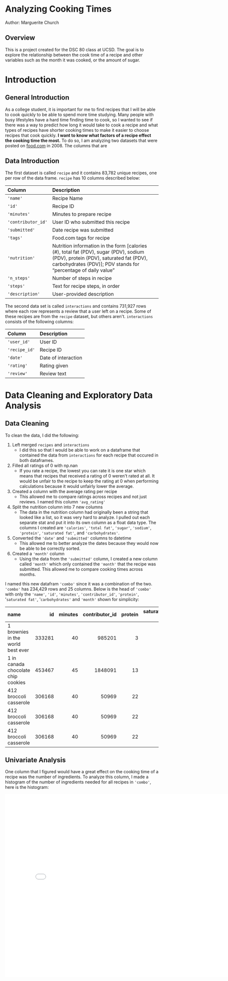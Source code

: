 # Analyzing Cooking Times

Author: Marguerite Church

## Overview

This is a project created for the DSC 80 class at UCSD. The goal is to explore the relationship between the cook time of a recipe and other variables such as the month it was cooked, or the amount of sugar.

# Introduction

## General Introduction
As a college student, it is important for me to find recipes that I will
be able to cook quickly to be able to spend more time studying. Many people with busy lifestyles have a hard time finding time to cook, so I wanted to
see if there was a way to predict how long it would take to cook a recipe
and what types of recipes have shorter cooking times to make it easier to
choose recipes that cook quickly. **I want to know what factors of a recipe
effect the cooking time the most.** To do so, I am analyzing two datasets
that were posted on [food.com](https://www.food.com/) in 2008. The columns that are 

## Data Introduction

The first dataset is called `recipe` and it contains 83,782 unique recipes,
one per row of the data frame. `recipe` has 10 columns described below:


| Column             | Description                       |
| :----------------- |:--------------------------------- |
| `'name'`           | Recipe Name                       |
| `'id'`             | Recipe ID                         |
| `'minutes'`        | Minutes to prepare recipe         |
| `'contributor_id'` | User ID who submitted this recipe |
| `'submitted'`      | Date recipe was submitted         |
| `'tags'`           | Food.com tags for recipe          |
| `'nutrition'`      | Nutrition information in the form [calories (#), total fat (PDV), sugar (PDV), sodium (PDV), protein (PDV), saturated fat (PDV), carbohydrates (PDV)]; PDV stands for “percentage of daily value” |
| `'n_steps'` | Number of steps in recipe |
|  `'steps'` | Text for recipe steps, in order |
| `'description'` | User-provided description |

The second data set is called `interactions` and contains 731,927 rows where each row represents a review that a user left on a recipe. Some of these recipes are from the `recipe` dataset, but others aren't. `interactions` consists of the following columns:

| Column | Description |
| :----- | :---------- |
| `'user_id'` | User ID |
| `'recipe_id'` | Recipe ID |
| `'date'` | Date of interaction |
| `'rating'` | Rating given |
| `'review'` | Review text |

# Data Cleaning and Exploratory Data Analysis

## Data Cleaning

To clean the data, I did the following:
1. Left merged `recipes` and `interactions`
    - I did this so that I would be able to work on a dataframe that contained the data from `interactions` for each recipe that occured in both dataframes. 
2. Filled all ratings of 0 with np.nan
    - If you rate a recipe, the lowest you can rate it is one star which means that recipes that received a rating of 0 weren't rated at all. It would be unfair to the recipe to keep the rating at 0 when performing calculations because it would unfairly lower the average.
3. Created a column with the average rating per recipe
    - This allowed me to compare ratings across recipes and not just reviews. I named this column `'avg_rating'`
4. Split the nutrition column into 7 new columns
    - The data in the nutrition column had originally been a string that looked like a list, so it was very hard to analyze. I pulled out each separate stat and put it into its own column as a float data type. The columns I created are `'calories'`, `'total fat'`, `'sugar'`, `'sodium'`, `'protein'`, `'saturated fat'`, and `'carbohydrates'`.
5. Converted the `'date'` and `'submitted'` columns to datetime
    - This allowed me to better analyze the dates because they would now be able to be correctly sorted.
6. Created a `'month'` column
    - Using the data from the `'submitted'` column, I created a new column called `'month'` which only contained the `'month'` that the recipe was submitted. This allowed me to compare cooking times across months.

I named this new datafram `'combo'` since it was a combination of the two. `'combo'` has 234,429 rows and 25 columns. Below is the head of `'combo'` with only the `'name'`, `'id'`, `'minutes'`, `'contributor_id'`, `'protein'`, '`saturated fat'`, '`carbohydrates'` and `'month'` shown for simplicity:

| name                                 |     id |   minutes |   contributor_id |   protein |   saturated fat |   carbohydrates |   month |
|:-------------------------------------|-------:|----------:|-----------------:|----------:|----------------:|----------------:|--------:|
| 1 brownies in the world    best ever | 333281 |        40 |           985201 |         3 |              19 |               6 |      10 |
| 1 in canada chocolate chip cookies   | 453467 |        45 |          1848091 |        13 |              51 |              26 |       4 |
| 412 broccoli casserole               | 306168 |        40 |            50969 |        22 |              36 |               3 |       5 |
| 412 broccoli casserole               | 306168 |        40 |            50969 |        22 |              36 |               3 |       5 |
| 412 broccoli casserole               | 306168 |        40 |            50969 |        22 |              36 |               3 |       5 |

## Univariate Analysis

One column that I figured would have a great effect on the cooking time of a recipe was the number of ingredients. To analyze this column, I made a histogram of the number of ingredients needed for all recipes in `'combo'`, here is the histogram:

<iframe
  src="assets/ingredient_count_hist.html"
  width="800"
  height="600"
  frameborder="0"
></iframe>
